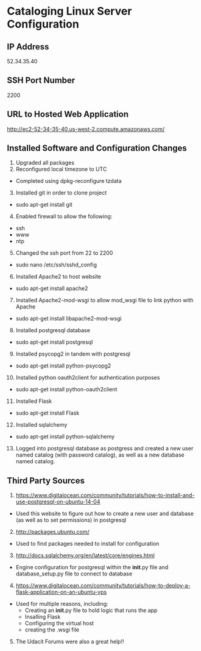 # Cataloging Linux Server Configuration
## IP Address
52.34.35.40
## SSH Port Number
2200
## URL to Hosted Web Application
http://ec2-52-34-35-40.us-west-2.compute.amazonaws.com/
## Installed Software and Configuration Changes
1. Upgraded all packages
2. Reconfigured local timezone to UTC
  - Completed using dpkg-reconfigure tzdata
3. Installed git in order to clone project
  - sudo apt-get install git
4. Enabled firewall to allow the following:
  - ssh
  - www
  - ntp
5. Changed the ssh port from 22 to 2200
  - sudo nano /etc/ssh/sshd_config
6. Installed Apache2 to host website
  - sudo apt-get install apache2
7. Installed Apache2-mod-wsgi to allow mod_wsgi file to link python with Apache
  - sudo apt-get install libapache2-mod-wsgi
8. Installed postgresql database
  - sudo apt-get install postgresql
9. Installed psycopg2 in tandem with postgresql
  - sudo apt-get install python-psycopg2
10. Installed python oauth2client for authentication purposes
  - sudo apt-get install python-oauth2client
11. Installed Flask
  - sudo apt-get install Flask
12. Installed sqlalchemy
  - sudo apt-get install python-sqlalchemy
13. Logged into postgresql database as postgress and created a new user named catalog (with password catalog), as well as a new database named catalog.

## Third Party Sources
1. https://www.digitalocean.com/community/tutorials/how-to-install-and-use-postgresql-on-ubuntu-14-04
  - Used this website to figure out how to create a new user and database (as well as to set permissions) in postgresql
2. http://packages.ubuntu.com/
  - Used to find packages needed to install for configuration
3. http://docs.sqlalchemy.org/en/latest/core/engines.html
  - Engine configuration for postgresql within the __init__.py file and database_setup.py file to connect to database
4. https://www.digitalocean.com/community/tutorials/how-to-deploy-a-flask-application-on-an-ubuntu-vps
  - Used for multiple reasons, including:
    - Creating an __init__.py file to hold logic that runs the app
    - Insalling Flask
    - Configuring the virtual host
    - creating the .wsgi file
5. The Udacit Forums were also a great help!!
